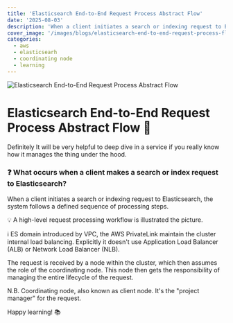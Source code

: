 ```yaml
---
title: 'Elasticsearch End-to-End Request Process Abstract Flow'
date: '2025-08-03'
description: 'When a client initiates a search or indexing request to Elasticsearch, the system follows a defined sequence of processing steps. Do you know why what are the steps?'
cover_image: '/images/blogs/elasticsearch-end-to-end-request-process-flow.webp'
categories:
  - aws
  - elasticsearh
  - coordinating node
  - learning
---
```


![Elasticsearch End-to-End Request Process Abstract Flow](/images/blogs/elasticsearch-end-to-end-request-process-flow.webp 'Elasticsearch End-to-End Request Process Abstract Flow')

# Elasticsearch End-to-End Request Process Abstract Flow 🧠

Definitely It will be very helpful to deep dive in a service if you really know how it manages the thing under the hood.


### ❓ What occurs when a client makes a search or index request to Elasticsearch?

When a client initiates a search or indexing request to Elasticsearch, the system follows a defined sequence of processing steps.

💡 A high-level request processing workflow is illustrated the picture.

ℹ️ ES domain introduced by VPC, the AWS PrivateLink maintain the cluster internal load balancing. Explicitly it doesn't use Application Load Balancer (ALB) or Network Load Balancer (NLB).

The request is received by a node within the cluster, which then assumes the role of the coordinating node. This node then gets the responsibility of managing the entire lifecycle of the request.

N.B. Coordinating node, also known as client node.  It's the "project manager" for the request.

Happy learning! 📚